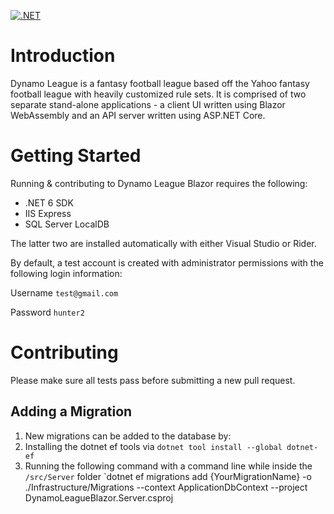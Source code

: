 [![.NET](https://github.com/benjaminsampica/DynamoLeagueBlazor/actions/workflows/dotnet.yml/badge.svg)](https://github.com/benjaminsampica/DynamoLeagueBlazor/actions/workflows/dotnet.yml)

# Introduction

Dynamo League is a fantasy football league based off the Yahoo fantasy football league with heavily customized rule sets.
It is comprised of two separate stand-alone applications - a client UI written using Blazor WebAssembly and an API server written using ASP.NET Core.

# Getting Started

Running & contributing to Dynamo League Blazor requires the following:

- .NET 6 SDK
- IIS Express
- SQL Server LocalDB

The latter two are installed automatically with either Visual Studio or Rider.

By default, a test account is created with administrator permissions with the following login information:

Username `test@gmail.com`

Password `hunter2`

# Contributing

Please make sure all tests pass before submitting a new pull request.

## Adding a Migration

1. New migrations can be added to the database by:
2. Installing the dotnet ef tools via `dotnet tool install --global dotnet-ef`
3. Running the following command with a command line while inside the `/src/Server` folder
 `dotnet ef migrations add {YourMigrationName} -o ./Infrastructure/Migrations --context ApplicationDbContext --project DynamoLeagueBlazor.Server.csproj